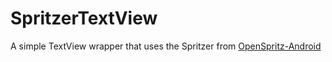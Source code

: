 SpritzerTextView
============

A simple TextView wrapper that uses the Spritzer from  [OpenSpritz-Android](https://github.com/OnlyInAmerica/OpenSpritz-Android)

